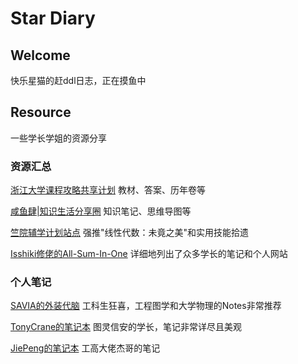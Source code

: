 # Star Diary

## Welcome

快乐星猫的赶ddl日志，正在摸鱼中

## Resource

一些学长学姐的资源分享

### 资源汇总

[浙江大学课程攻略共享计划](https://github.com/QSCTech/zju-icicles)
教材、答案、历年卷等

[咸鱼肆|知识生活分享圈](https://www.yuque.com/xianyuxuan/saltfish_shop)
知识笔记、思维导图等

[竺院辅学计划站点](https://ckc-agc.bowling233.top/)
强推"线性代数：未竟之美"和实用技能拾遗

[Isshiki修佬的All-Sum-In-One](https://isshikihugh.github.io/zju-cs-asio/)
详细地列出了众多学长的笔记和个人网站

### 个人笔记

[SAVIA的外装代脑](https://savia7582.github.io/Exterior/)
工科生狂喜，工程图学和大学物理的Notes非常推荐

[TonyCrane的笔记本](https://note.tonycrane.cc/)
图灵信安的学长，笔记非常详尽且美观

[JiePeng的笔记本](https://note.jiepeng.tech/)
工高大佬杰哥的笔记
